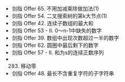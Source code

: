 * 剑指 Offer 65. 不用加减乘除做加法(1)
* 剑指 Offer 54. 二叉搜索树的第k大节点(1)
* 剑指 Offer 42. 连续子数组的最大和
* 剑指 Offer 53 - II. 0～n-1中缺失的数字
* 剑指 Offer 39. 数组中出现次数超过一半的数字
* 剑指 Offer 62. 圆圈中最后剩下的数字
* 剑指 Offer 57 - II. 和为s的连续正数序列
* 283. 移动零
* 剑指 Offer 48. 最长不含重复字符的子字符串